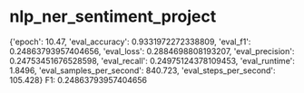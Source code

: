 # nlp_ner_sentiment_project
{'epoch': 10.47,
 'eval_accuracy': 0.9331972272338809,
 'eval_f1': 0.24863793957404656,
 'eval_loss': 0.2884698808193207,
 'eval_precision': 0.24753451676528598,
 'eval_recall': 0.24975124378109453,
 'eval_runtime': 1.8496,
 'eval_samples_per_second': 840.723,
 'eval_steps_per_second': 105.428}
F1: 0.24863793957404656
